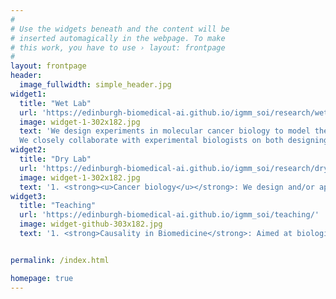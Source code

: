 ```yaml
---
#
# Use the widgets beneath and the content will be
# inserted automagically in the webpage. To make
# this work, you have to use › layout: frontpage
#
layout: frontpage
header:
  image_fullwidth: simple_header.jpg
widget1:
  title: "Wet Lab"
  url: 'https://edinburgh-biomedical-ai.github.io/igmm_soi/research/wetlab/'
  image: widget-1-302x182.jpg
  text: 'We design experiments in molecular cancer biology to model the process of cancer initiation (<em>oncogenesis</em>). Our aim is to trace DNA and RNA trajectories at cellular resolution and quantify necessary and sufficient early conditions for cancer to occur.
  We closely collaborate with experimental biologists on both designing and performing the experiments, throughtout the data generation process.'
widget2:
  title: "Dry Lab"
  url: 'https://edinburgh-biomedical-ai.github.io/igmm_soi/research/drylab/'
  image: widget-1-302x182.jpg
  text: '1. <strong><u>Cancer biology</u></strong>: We design and/or apply computational methods to analyse and predict (i) mutational (DNA) interactions, and (ii) transcriptional (RNA) trajectories, during cancer initiation <br/>2. <strong><u>Population biology</u></strong>: We develop causal (non-)parametric stastitical and machine learning techniques for applications to large-scale biomedical data, such as scRNA-seq and the UK Biobank.'
widget3:
  title: "Teaching"
  url: 'https://edinburgh-biomedical-ai.github.io/igmm_soi/teaching/'
  image: widget-github-303x182.jpg
  text: '1. <strong>Causality in Biomedicine</strong>: Aimed at biologists, computer scientists and more broadly researchers from quantitative backgrounds. Two main topics of (i) Causal Effect Estimation and (ii) Causal Discovery are covered, together with biomedical applications. <br/> 2. <strong>PhD projects</strong> (<a href="https://edinburgh-biomedical-ai.github.io/igmm_soi/contact/">contact</a>) <br/>3. <strong>MSc projects</strong> <br/> 4.<strong> BSc summer projects</strong> <br/>'


permalink: /index.html

homepage: true
---
```



